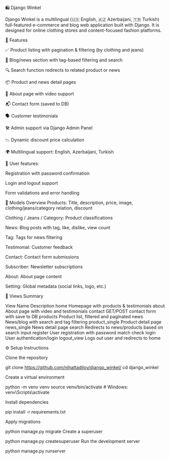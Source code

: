 🛍️ Django Winkel

Django Winkel is a multilingual (🇺🇸 English, 🇦🇿 Azerbaijani, 🇹🇷 Turkish) full-featured e-commerce and blog web application built with Django. It is designed for online clothing stores and content-focused fashion platforms.

🚀 Features

✅ Product listing with pagination & filtering (by clothing and jeans)

📰 Blog/news section with tag-based filtering and search

🔍 Search function redirects to related product or news

📦 Product and news detail pages

🧾 About page with video support

📬 Contact form (saved to DB)

🗣️ Customer testimonials

🛠️ Admin support via Django Admin Panel

📉 Dynamic discount price calculation

🌍 Multilingual support: English, Azerbaijani, Turkish

👤 User features:

Registration with password confirmation

Login and logout support

Form validations and error handling

🧩 Models Overview
Products: Title, description, price, image, clothing/jeans/category relation, discount

Clothing / Jeans / Category: Product classifications

News: Blog posts with tag, like, dislike, view count

Tag: Tags for news filtering

Testimonial: Customer feedback

Contact: Contact form submissions

Subscriber: Newsletter subscriptions

About: About page content

Setting: Global metadata (social links, logo, etc.)

📄 Views Summary

View Name	Description
home	Homepage with products & testimonials
about	About page with video and testimonials
contact	GET/POST contact form with save to DB
products	Product list, filtered and paginated
news	News/blog with search and tag filtering
product_single	Product detail page
news_single	News detail page
search	Redirects to news/products based on search input
register	User registration with password match check
login	User authentication/login
logout_view	Logs out user and redirects to home



⚙️ Setup Instructions


Clone the repository

git clone https://github.com/nihattadilov/django_winkel/
cd django_winkel


Create a virtual environment

python -m venv venv
source venv/bin/activate  # Windows: venv\Scripts\activate


Install dependencies

pip install -r requirements.txt


Apply migrations

python manage.py migrate
Create a superuser


python manage.py createsuperuser
Run the development server


python manage.py runserver
